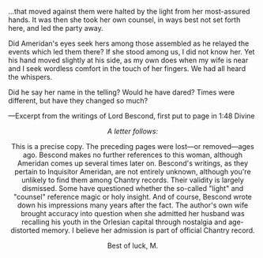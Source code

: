 ...that moved against them were halted by the light from her most-assured hands. It was then she took her own counsel, in ways best not set forth here, and led the party away.

Did Ameridan's eyes seek hers among those assembled as he relayed the events which led them there? If she stood among us, I did not know her. Yet his hand moved slightly at his side, as my own does when my wife is near and I seek wordless comfort in the touch of her fingers. We had all heard the whispers.

Did he say her name in the telling? Would he have dared? Times were different, but have they changed so much?

—Excerpt from the writings of Lord Bescond, first put to page in 1:48 Divine
<center>

<i> A letter follows: </i>

This is a precise copy. The preceding pages were lost—or removed—ages ago. Bescond makes no further references to this woman, although Ameridan comes up several times later on. Bescond's writings, as they pertain to Inquisitor Ameridan, are not entirely unknown, although you're unlikely to find them among Chantry records. Their validity is largely dismissed. Some have questioned whether the so-called "light" and "counsel" reference magic or holy insight. And of course, Bescond wrote down his impressions many years after the fact. The author's own wife brought accuracy into question when she admitted her husband was recalling his youth in the Orlesian capital through nostalgia and age-distorted memory. I believe her admission is part of official Chantry record.

Best of luck,
M.